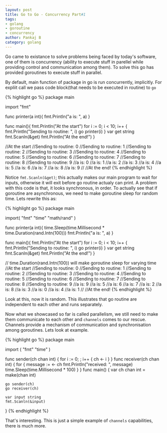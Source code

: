 ```yaml
---
layout: post
title: Go to Go - Concurrency Part#1
tags:
- golang
- goroutine
- concurrency
author: Pankaj B
category: golang
---
```


Go came to existance to solve problems being faced by today's software, one of them is concurrency (ability to execute stuff in parellel while providing control and communication among them). To solve this go has provided goroutines to execute stuff in parallel.

By default, main function of package in go is run concurrently, implicitly. For expliit call we pass code block(that needs to be executed in routine) to `go`

{% highlight go %}
package main 

import "fmt"

func printer(a int){
  fmt.Println("a is: ", a)
}

func main(){
  fmt.Println("At the start")
  for i := 0; i < 10; i++ {
    fmt.Println("Sending to routine: ", i)
    go printer(i)
  }
  var get string
  fmt.Scanln(&get)
  fmt.Println("At the end!")
}

//At the start
//Sending to routine:  0
//Sending to routine:  1
//Sending to routine:  2
//Sending to routine:  3
//Sending to routine:  4
//Sending to routine:  5
//Sending to routine:  6
//Sending to routine:  7
//Sending to routine:  8
//Sending to routine:  9
//a is:  0
//a is:  1
//a is:  2
//a is:  3
//a is:  4
//a is:  5
//a is:  6
//a is:  7
//a is:  8
//a is:  9
//
//At the end!
{% endhighlight %}

Notice `fmt.Scanln(&get)`; this actually makes our main program to wait for inputs, otherwise it will exit before go routine actualy can print. A problem with this code is that, it looks synchronous, in order. To actually see that if goroutine are asynchronous, we need to make goroutine sleep for random time. Lets rewrite this as:


{% highlight go %}
package main 

import(
  "fmt"
  "time"
  "math/rand"
)

func printer(a int){
  time.Sleep(time.Millisecond * time.Duration(rand.Intn(100)))
  fmt.Println("a is: ", a)
}

func main(){
  fmt.Println("At the start")
  for i := 0; i < 10; i++ {
    fmt.Println("Sending to routine: ", i)
    go printer(i)
  }
  var get string
  fmt.Scanln(&get)
  fmt.Println("At the end!")
}

// time.Duration(rand.Intn(100)) will make goroutine sleep for varying time
//At the start
//Sending to routine:  0
//Sending to routine:  1
//Sending to routine:  2
//Sending to routine:  3
//Sending to routine:  4
//Sending to routine:  5
//Sending to routine:  6
//Sending to routine:  7
//Sending to routine:  8
//Sending to routine:  9
//a is:  9
//a is:  5
//a is:  6
//a is:  7
//a is:  2
//a is:  8
//a is:  3
//a is:  0
//a is:  4
//a is:  1
//
//At the end!
{% endhighlight %}

Look at this, now it is random. This illustrates that go routine are independent to each other and runs separately.

Now what we showcased so far is called parallelism, we still need to make them communicate to each other and `channels` comes to our rescue. Channels provide a mechanism of communication and synchronisation among goroutines. Lets look at example.

{% highlight go %}
package main

import (
  "fmt"
  "time"
)

func sender(ch chan int) {
  for i := 0; ; i++ {
    ch <- i
  }
}
func receiver(ch chan int) {
  for {
    message := <- ch
    fmt.Println("received: ", message)
    time.Sleep(time.Millisecond * 100)
  }
}
func main() {
    var ch chan int = make(chan int)
    
    go sender(ch)
    go receiver(ch)
    
    var input string
    fmt.Scanln(&input)
}
{% endhighlight %}

That's interesting. This is just a simple example of `channels` capabilities, there is much more. 
